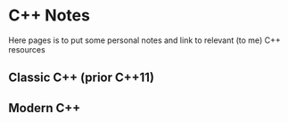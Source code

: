 # C++ Notes

Here pages is to put some personal notes and link to relevant (to me) C++ resources


## Classic C++ (prior C++11)


## Modern C++ 
